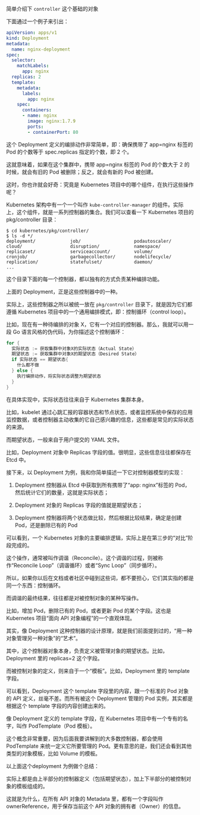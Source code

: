简单介绍下 `controller` 这个基础的对象



下面通过一个例子来引出：



```yaml
apiVersion: apps/v1
kind: Deployment
metadata:
  name: nginx-deployment
spec:
  selector:
    matchLabels:
      app: nginx
  replicas: 2
  template:
    metadata:
      labels:
        app: nginx
    spec:
      containers:
      - name: nginx
        image: nginx:1.7.9
        ports:
        - containerPort: 80
```



这个 Deployment 定义的编排动作非常简单，即：确保携带了 app=nginx 标签的 Pod 的个数等于 spec.replicas 指定的个数，即 2 个。



这就意味着，如果在这个集群中，携带 app=nginx 标签的 Pod 的个数大于 2 的时候，就会有旧的 Pod 被删除；反之，就会有新的 Pod 被创建。



这时，你也许就会好奇：究竟是 Kubernetes 项目中的哪个组件，在执行这些操作呢？



Kubernetes 架构中有一个一个叫作 `kube-controller-manager` 的组件。实际上，这个组件，就是一系列控制器的集合。我们可以查看一下 Kubernetes 项目的 pkg/controller 目录：



```shell
$ cd kubernetes/pkg/controller/
$ ls -d */              
deployment/             job/                    podautoscaler/          
cloud/                  disruption/             namespace/              
replicaset/             serviceaccount/         volume/
cronjob/                garbagecollector/       nodelifecycle/          replication/            statefulset/            daemon/
...
```



这个目录下面的每一个控制器，都以独有的方式负责某种编排功能。

上面的 Deployment，正是这些控制器中的一种。



实际上，这些控制器之所以被统一放在 `pkg/controller` 目录下，就是因为它们都遵循 Kubernetes 项目中的一个通用编排模式，即：控制循环（control loop）。



比如，现在有一种待编排的对象 X，它有一个对应的控制器。那么，我就可以用一段 Go 语言风格的伪代码，为你描述这个控制循环：



```go
for {
  实际状态 := 获取集群中对象X的实际状态（Actual State）
  期望状态 := 获取集群中对象X的期望状态（Desired State）
  if 实际状态 == 期望状态{
    什么都不做
  } else {
    执行编排动作，将实际状态调整为期望状态
  }
}
```



在具体实现中，实际状态往往来自于 Kubernetes 集群本身。



比如，kubelet 通过心跳汇报的容器状态和节点状态，或者监控系统中保存的应用监控数据，或者控制器主动收集的它自己感兴趣的信息，这些都是常见的实际状态的来源。



而期望状态，一般来自于用户提交的 YAML 文件。



比如，Deployment 对象中 Replicas 字段的值。很明显，这些信息往往都保存在 Etcd 中。



接下来，以 Deployment 为例，我和你简单描述一下它对控制器模型的实现：



1. Deployment 控制器从 Etcd 中获取到所有携带了“app: nginx”标签的 Pod，然后统计它们的数量，这就是实际状态；

2. Deployment 对象的 Replicas 字段的值就是期望状态；

3. Deployment 控制器将两个状态做比较，然后根据比较结果，确定是创建 Pod，还是删除已有的 Pod

可以看到，一个 Kubernetes 对象的主要编排逻辑，实际上是在第三步的“对比”阶段完成的。



这个操作，通常被叫作调谐（Reconcile）。这个调谐的过程，则被称作“Reconcile Loop”（调谐循环）或者“Sync Loop”（同步循环）。



所以，如果你以后在文档或者社区中碰到这些词，都不要担心，它们其实指的都是同一个东西：控制循环。



而调谐的最终结果，往往都是对被控制对象的某种写操作。



比如，增加 Pod，删除已有的 Pod，或者更新 Pod 的某个字段。这也是 Kubernetes 项目“面向 API 对象编程”的一个直观体现。



其实，像 Deployment 这种控制器的设计原理，就是我们前面提到过的，“用一种对象管理另一种对象”的“艺术”。



其中，这个控制器对象本身，负责定义被管理对象的期望状态。比如，Deployment 里的 replicas=2 这个字段。



而被控制对象的定义，则来自于一个“模板”。比如，Deployment 里的 template 字段。



可以看到，Deployment 这个 template 字段里的内容，跟一个标准的 Pod 对象的 API 定义，丝毫不差。而所有被这个 Deployment 管理的 Pod 实例，其实都是根据这个 template 字段的内容创建出来的。



像 Deployment 定义的 template 字段，在 Kubernetes 项目中有一个专有的名字，叫作 PodTemplate（Pod 模板）。



这个概念非常重要，因为后面我要讲解到的大多数控制器，都会使用 PodTemplate 来统一定义它所要管理的 Pod。更有意思的是，我们还会看到其他类型的对象模板，比如 Volume 的模板。





以上面这个deployment 为例做个总结：

实际上都是由上半部分的控制器定义（包括期望状态），加上下半部分的被控制对象的模板组成的。

这就是为什么，在所有 API 对象的 Metadata 里，都有一个字段叫作 ownerReference，用于保存当前这个 API 对象的拥有者（Owner）的信息。



